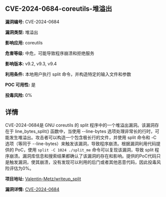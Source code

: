 ## CVE-2024-0684-coreutils-堆溢出

**漏洞编号:** CVE-2024-0684

**漏洞类型:** 堆溢出

**影响应用:** coreutils

**危害等级:** 中危，可能导致程序崩溃和拒绝服务

**影响版本:** v9.2, v9.3, v9.4

**利用条件:** 本地用户执行 split 命令，并构造特定的输入文件和参数

**POC 可用性:** 是

**投毒风险:** 0%

## 详情

CVE-2024-0684是 GNU coreutils 的 split 程序中的一个堆溢出漏洞。该漏洞存在于 line_bytes_split() 函数中，当使用 --line-bytes 选项处理非常长的行时，可能发生堆溢出。攻击者可以构造一个包含极长行的文件，并使用 split 命令和 -C 选项（等同于 --line-bytes）来触发该漏洞，导致程序崩溃。根据漏洞利用代码提供的 PoC，使用 `split -C 1024 ./split_me` 命令可以复现该漏洞，导致 split 程序崩溃。漏洞库信息和搜索结果都确认了该漏洞的存在和影响。提供的PoC代码只是触发漏洞，使其崩溃，没有发现可以利用的后门或者其他恶意代码，因此投毒风险评估为0%。

**项目地址:** [Valentin-Metz/writeup_split](https://github.com/Valentin-Metz/writeup_split)

**漏洞详情:** [CVE-2024-0684](https://nvd.nist.gov/vuln/detail/CVE-2024-0684)